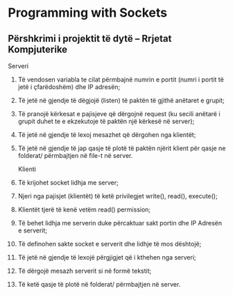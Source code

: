 # Programming with Sockets

## Përshkrimi i projektit të dytë – Rrjetat Kompjuterike

Serveri

1. Të vendosen variabla te cilat përmbajnë numrin e portit (numri i portit të jetë i
   çfarëdoshëm) dhe IP adresën;
2. Të jetë në gjendje të dëgjojë (listen) të paktën të gjithë anëtaret e grupit;
3. Të pranojë kërkesat e pajisjeve që dërgojnë request (ku secili anëtarë i grupit duhet te e
   ekzekutoje të paktën një kërkesë në server);
4. Të jetë në gjendje të lexoj mesazhet që dërgohen nga klientët;
5. Të jetë në gjendje të jap qasje të plotë të paktën njërit klient për qasje ne folderat/
   përmbajtjen në file-t në server.

   Klienti

6. Të krijohet socket lidhja me server;
7. Njeri nga pajisjet (klientët) të ketë privilegjet write(), read(), execute();
8. Klientët tjerë të kenë vetëm read() permission;
9. Të behet lidhja me serverin duke përcaktuar sakt portin dhe IP Adresën e serverit;
10. Të definohen sakte socket e serverit dhe lidhje të mos dështojë;
11. Të jetë në gjendje të lexojë përgjigjet që i kthehen nga serveri;
12. Të dërgojë mesazh serverit si në formë tekstit;
13. Të ketë qasje të plotë në folderat/ përmbajtjen në server.
